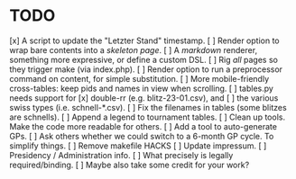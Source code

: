 # TODO

[x] A script to update the "Letzter Stand" timestamp.
[ ] Render option to wrap bare contents into a *skeleton page*.
[ ] A *markdown* renderer, something more expressive, or define a custom DSL.
[ ] Rig *all* pages so they trigger make (via index.php).
[ ] Render option to run a preprocessor command on content, for simple substitution.
[ ] More mobile-friendly cross-tables: keep pids and names in view when scrolling.
[ ] tables.py needs support for
	[x] double-rr (e.g. blitz-23-01.csv), and
	[ ]	the various swiss types (i.e. schnell-*.csv).
[ ] Fix the filenames in tables (some blitzes are schnells).
[ ] Append a legend to tournament tables.
[ ] Clean up tools. Make the code more readable for others.
[ ] Add a tool to auto-generate GPs.
	[ ] Ask others whether we could switch to a 6-month GP cycle. To simplify things.
[ ] Remove makefile HACKS
[ ] Update impressum.
	[ ] Presidency / Administration info.
	[ ] What precisely is legally required/binding.
	[ ] Maybe also take some credit for your work?
